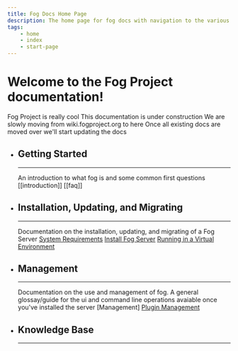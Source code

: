 ```yaml
---
title: Fog Docs Home Page
description: The home page for fog docs with navigation to the various sections
tags:
    - home
    - index
    - start-page
---
```


# Welcome to the Fog Project documentation!

Fog Project is really cool
This documentation is under construction
We are slowly moving from wiki.fogproject.org to here
Once all existing docs are moved over we'll start updating the docs 


<div class="grid cards" markdown>

-   ## Getting Started
    
    ---
    
    An introduction to what fog is and some common first questions
    [[introduction]]
    [[faq]]
-   ## Installation, Updating, and Migrating
    
    ---

    Documentation on the installation, updating, and migrating of a Fog Server
    [System Requirements](requirements)
    [Install Fog Server](install_fog_server)
    [Running in a Virtual Environment](virtualization)

-   ## Management

    ---

    Documentation on the use and management of fog. A general glossay/guide for the ui and command line operations avaiable once you've installed the server
    [Management]
    [Plugin Management](plugin-management)

-   ## Knowledge Base

    ---

    

</div>


<!-- 
::: panels
`Introduction <introduction/introduction:What is FOG>`{.interpreted-text
role="ref"}



::: {.toctree maxdepth="6" hidden="" glob="" caption="Introduction"}
introduction/\*
:::

\-\--

`Installation <installation/install_fog_server:Install FOG server>`{.interpreted-text
role="ref"}

-   Documentation on the installation of fogserver

::: {.toctree maxdepth="6" hidden="" glob="" caption="Installation"}
installation/\*
:::

\-\--

`Getting Started <getting_started/capture_an_image:Capture an Image>`{.interpreted-text
role="ref"}

-   Get started with common tasks/how-tos and concepts of using fog
-   Includes things like how to capture and deploy images

::: {.toctree maxdepth="6" hidden="" glob="" caption="Getting started"}
getting_started/\*
:::

\-\--

`Management <management/dashboard:Dashboard>`{.interpreted-text
role="ref"}

-   Documentation related to using the management tools available in the
    fog web UI
-   These sections explain what can be done in each of the fog ui menus
    and some of the basic how-tos

::: {.toctree maxdepth="6" hidden="" glob="" caption="Management"}
management/\* management/plugins/\*
:::

\-\--

`Customization <customization/ipxe/ipxe:Customizing FOG iPXE Settings>`{.interpreted-text
role="ref"}

-   Docs related to customizing various parts of fog

::: {.toctree maxdepth="6" hidden="" glob="" caption="Customization"}
customization/ipxe/\*
:::

\-\--

`hardware/hardware:Supported Hardware`{.interpreted-text role="ref"}

-   Docs relating to what hardware is known to work

::: {.toctree maxdepth="6" hidden="" glob="" caption="Supported Hardware"}
hardware/\*
:::

\-\--

`integrations/integrations:integrations`{.interpreted-text role="ref"}

-   Documentation related to fog plugins and other Integrations
-   This includes articles on how to do common setup for some services
    fog can utilize from other windows or linux servers (or can be added
    to the same server)

::: {.toctree maxdepth="6" hidden="" glob="" caption="Integrations"}
integrations/\*
:::

\-\--

`troubleshooting/troubleshooting:Troubleshooting`{.interpreted-text
role="ref"}

::: {.toctree maxdepth="6" hidden="" glob="" caption="Troubleshooting"}
troubleshooting/\*
:::

-   Docs related to Troubleshooting common issues

\-\--

`Reference <reference/install_fogsettings:The .fogsettings file>`{.interpreted-text
role="ref"}

-   Other reference material related to fog
-   Includes things such as command line args or settings file
    definitions
-   Also contains docs that don't fit anywhere else

::: {.toctree maxdepth="6" hidden="" glob="" caption="reference"}
reference/\*
:::

\-\--

`Development <development/fog_release:FOG Release>`{.interpreted-text
role="ref"}

-   Guide to update and release a new version of FOG
-   API

::: {.toctree maxdepth="6" hidden="" glob="" caption="development"}
development/\*
:::

\-\--

`FAQ/faq:FAQs`{.interpreted-text role="ref"}

::: {.toctree maxdepth="6" hidden="" glob="" caption="FAQs"}
FAQ/\*
:::

-   Common questions with detailed answers

\-\--

[Fog Forums](https://forums.fogproject.org)

-   Search for solutions to your problems or ask the community for help

\-\--

[Fog Project Github repos](https://github.com/FOGProject)

-   Browse the opensource code for FOGProject

\-\--

[Fog Home Page](https://fogproject.org)

-   The homepage of the FOG Project
::: -->